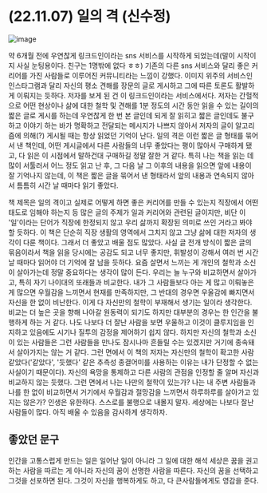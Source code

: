 # (22.11.07) 일의 격 (신수정)

![image](https://user-images.githubusercontent.com/43941383/192841808-63ea4a70-dfbd-47ee-802e-cad274bba8fe.jpg)

약 6개월 전에 우연찮게 링크드인이라는 sns 서비스를 시작하게 되었는데(말이 시작이지 사실 눈팅용이다. 친구는 1명밖에 없다 ㅎㅎ) 기존의 다른 sns 서비스와 달리 좋은 커리어를 가진 사람들로 이루어진 커뮤니티라는 느낌이 강했다. 이미지 위주의 서비스인 인스타그램과 달리 자신의 평소 견해를 장문의 글로 게시하고 그에 따른 토론도 활발하게 이뤄지는 듯하다. 저자를 보게 된 건 이 링크드인이라는 서비스에서다. 저자는 간헐적으로 어떤 현상이나 삶에 대한 철학 및 견해를 1분 정도의 시간 동안 읽을 수 있는 길이의 짧은 글로 게시를 하는데 우연찮게 한 번 본 글인데 되게 잘 읽히고 짧은 글인데도 불구하고 이야기 하는 바가 명확하고 전달되는 메시지가 나쁘지 않아서 저자의 글이 알고리즘에 의해(?) 게시될 때는 항상 읽었던 기억이 난다. 일의 격은 이런 짧은 글 형태를 묶어서 낸 책인데, 어떤 게시글에서 다른 사람들의 너무 좋았다는 평이 많아서 구매하게 됐고, 다 읽은 이 시점에서 말하건대 구매하길 정말 잘한 거 같다. 특히 나는 책을 읽는 데 많이 서툴러서 어느 정도 읽고 난 후, 그 다음 날 그 이후의 내용을 읽으면 앞에 내용이 잘 기억나지 않는데, 이 책은 짧은 글을 묶어서 낸 형태라서 앞의 내용과 연속되지 않아서 틈틈히 시간 날 때마다 읽기 좋았다.

책 제목은 일의 격이고 실제로 어떻게 하면 좋은 커리어를 만들 수 있는지 직장에서 어떤 태도로 임해야 하는지 등 많은 글의 주제가 일과 커리어와 관련된 글이지만, 비단 이 '일'이라는 단어가 직장에 한정되지 않고 우리 삶까지 확장된 의미로 쓰인 거라고 봐야 할 듯하다. 이 책은 단순히 직장 생활의 영역에서 그치지 않고 그냥 삶에 대한 저자의 생각이 다룬 책이다. 그래서 더 좋았고 배울 점도 많았다. 사실 글 전개 방식이 짧은 글의 묶음이라서 책을 읽을 당시에는 공감도 되고 너무 좋지만, 휘발성이 강해서 여러 번 시간 날 때마다 읽어야 더 기억에 잘 남을 듯하다.
요즘 살면서 느끼는 게 개인의 철학과 소신이 살아가는데 정말 중요하다는 생각이 많이 든다. 우리는 늘 누구와 비교하면서 살아가고, 특히 자기 나이대의 또래들과 비교한다. 내가 그 사람들보다 아는 게 많고 이뤄놓은 게 많으면 우월감을 느끼면서 현재를 만족하지만, 그 반대의 경우면 우울감에 빠지면서 자신을 한 없이 비난한다. 이게 다 자신만의 철학이 부재해서 생기는 일이라 생각한다. 비교는 더 높은 곳을 향해 나아갈 원동력이 되기도 하지만 대부분의 경우는 한 인간을 불행하게 하는 거 같다. 나도 나보다 더 잘난 사람을 보면 우울하고 이것이 클루지임을 인지하고 있음에도 시기나 질투의 감정을 제어하기 쉽지 않다. 하지만 자신의 철학과 소신이 있는 사람들은 그런 사람들을 만나도 잠시나마 흔들릴 수는 있겠지만 거기에 종속돼서 살아가지는 않는 거 같다. 그런 면에서 이 책의 저자는 자신만의 철학이 확고한 사람 같았다('같았다', '듯했다' 같은 추측성 종결어미를 사용하는 이유는 내가 단정할 수 없는 사실이기 때문이다). 자신의 욕망을 통제하고 다른 사람의 관점을 인정할 줄 알며 자신과 비교하지 않는 듯했다. 그런 면에서 나는 나만의 철학이 있는가? 나는 내 주변 사람들과 나를 한 없이 비교하면서 거기에서 우월감과 절망감을 느끼면서 하루하루를 살아가고 있지는 않은가? 인생은 유한하다. 스스로를 불행으로 내몰지 말자. 세상에는 나보다 잘난 사람들이 많다. 아직 배울 수 있음을 감사하게 생각하자.

## 좋았던 문구
인간을 고통스럽게 만드는 일은 일어난 일이 아니라 그 일에 대한 해석
세상은 꿈을 권고하는 사람을 따르는 게 아니라 자신의 꿈이 선명한 사람을 따른다. 자신의 꿈을 선택하고 그것을 선포하면 된다. 그것이 자신을 행복하게도 하고, 다 큰사람들에게도 영감을 준다.
